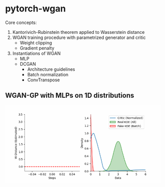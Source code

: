 # pytorch-wgan

Core concepts:
1. Kantorivich-Rubinstein theorem applied to Wasserstein distance
2. WGAN training procedure with parametrized generator and critic
   - Weight clipping
   - Gradient penalty
3. Instantiations of WGAN
   - MLP
   - DCGAN
     - Architecture guidelines
     - Batch normalization
     - ConvTranspose

## WGAN-GP with MLPs on 1D distributions

<img src="gifs/normal.gif" alt="normal" width="500">
